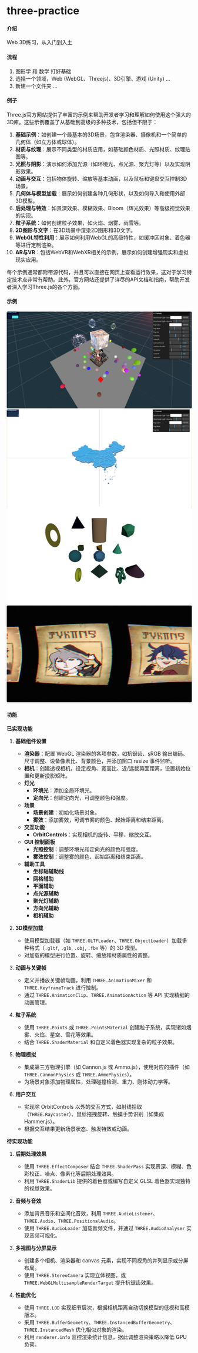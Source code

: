 # three-practice

#### 介绍
Web 3D练习，从入门到入土

#### 流程
1. 图形学 和 数学 打好基础
2. 选择一个领域，Web (WebGL、Threejs)、3D引擎、游戏 (Unity) ...
3. 新建一个文件夹 ...

#### 例子
Three.js官方网站提供了丰富的示例来帮助开发者学习和理解如何使用这个强大的3D库。这些示例覆盖了从基础到高级的多种技术，包括但不限于：

1. **基础示例**：如创建一个最基本的3D场景，包含渲染器、摄像机和一个简单的几何体（如立方体或球体）。
2. **材质与纹理**：展示不同类型的材质应用，如基础颜色材质、光照材质、纹理贴图等。
3. **光照与阴影**：演示如何添加光源（如环境光、点光源、聚光灯等）以及实现阴影效果。
4. **动画与交互**：包括物体旋转、缩放等基本动画，以及鼠标和键盘交互控制3D场景。
5. **几何体与模型加载**：展示如何创建各种几何形状，以及如何导入和使用外部3D模型。
6. **后处理与特效**：如景深效果、模糊效果、Bloom（辉光效果）等高级视觉效果的实现。
7. **粒子系统**：如何创建粒子效果，如火焰、烟雾、雨雪等。
8. **2D图形与文字**：在3D场景中渲染2D图形和3D文字。
9. **WebGL特性利用**：展示如何利用WebGL的高级特性，如缓冲区对象、着色器等进行定制渲染。
10. **AR与VR**：包括WebVR和WebXR相关的示例，展示如何创建增强现实和虚拟现实应用。

每个示例通常都附带源代码，并且可以直接在网页上查看运行效果，这对于学习特定技术点非常有帮助。此外，官方网站还提供了详尽的API文档和指南，帮助开发者深入学习Three.js的各个方面。

#### 示例

<img src="docs/images/three.png" alt="这是图片的描述0">
<img src="docs/images/three(1).png" alt="这是图片的描述1">
<img src="docs/images/three(2).png" alt="这是图片的描述1">
<img src="docs/images/three(3).png" alt="这是图片的描述1">

#### 功能
**已实现功能**
1. **基础组件设置**
   - **渲染器**：配置 WebGL 渲染器的各项参数，如抗锯齿、sRGB 输出编码、尺寸调整、设备像素比、背景颜色，并添加窗口 resize 事件监听。
   - **相机**：创建透视相机，设定视角、宽高比、近/远裁剪面距离，设置初始位置和更新投影矩阵。
   - **灯光**
     - **环境光**：添加全局环境光。
     - **定向光**：创建定向光，可调整颜色和强度。
   - **场景**
     - **场景创建**：初始化场景对象。
     - **雾效**：添加雾效，可调节雾的颜色、起始距离和结束距离。
   - **交互功能**
     - **OrbitControls**：实现相机的旋转、平移、缩放交互。
   - **GUI 控制面板**
     - **光照控制**：调整环境光和定向光的颜色和强度。
     - **雾效控制**：调整雾的颜色、起始距离和结束距离。
   - **辅助工具**
     - **坐标轴辅助线**
     - **网格辅助**
     - **平面辅助**
     - **点光源辅助**
     - **聚光灯辅助**
     - **方向光辅助**
     - **相机辅助**

2. **3D模型加载**
   - 使用模型加载器（如 `THREE.GLTFLoader`、`THREE.ObjectLoader`）加载多种格式（`.gltf`, `.glb`, `.obj`, `.fbx` 等）的 3D 模型。
   - 对加载的模型进行位置、旋转、缩放和材质属性的调整。

3. **动画与关键帧**
   - 定义并播放关键帧动画，利用 `THREE.AnimationMixer` 和 `THREE.KeyframeTrack` 进行控制。
   - 通过 `THREE.AnimationClip`、`THREE.AnimationAction` 等 API 实现精细的动画管理。

4. **粒子系统**
   - 使用 `THREE.Points` 或 `THREE.PointsMaterial` 创建粒子系统，实现诸如烟雾、火焰、星空、雪花等效果。
   - 结合 `THREE.ShaderMaterial` 和自定义着色器实现复杂的粒子效果。

5. **物理模拟**
   - 集成第三方物理引擎（如 Cannon.js 或 Ammo.js），使用对应的插件（如 `THREE.CannonPhysics` 或 `THREE.AmmoPhysics`）。
   - 为场景对象添加物理属性，处理碰撞检测、重力、刚体动力学等。

6. **用户交互**
   - 实现除 OrbitControls 以外的交互方式，如射线拾取（`THREE.Raycaster`）、鼠标拖拽旋转、触摸手势识别（如集成 Hammer.js）。
   - 根据交互结果更新场景状态、触发特效或动画。

**待实现功能**
1. **后期处理效果**
   - 使用 `THREE.EffectComposer` 结合 `THREE.ShaderPass` 实现景深、模糊、色彩校正、噪点、像素化等后期处理效果。
   - 利用 `THREE.ShaderLib` 提供的着色器或编写自定义 GLSL 着色器实现独特的视觉效果。

2. **音频与音效**
   - 添加背景音乐和空间化音效，利用 `THREE.AudioListener`、`THREE.Audio`、`THREE.PositionalAudio`。
   - 使用 `THREE.AudioLoader` 加载音频文件，并通过 `THREE.AudioAnalyser` 实现音频可视化。

3. **多视图与分屏显示**
   - 创建多个相机、渲染器和 canvas 元素，实现不同视角的并列显示或分屏布局。
   - 使用 `THREE.StereoCamera` 实现立体视图，或 `THREE.WebGLMultisampleRenderTarget` 提升抗锯齿效果。

4. **性能优化**
   - 使用 `THREE.LOD` 实现细节层次，根据相机距离自动切换模型的低模和高模版本。
   - 采用 `THREE.BufferGeometry`、`THREE.InstancedBufferGeometry`、`THREE.InstancedMesh` 优化相似对象的渲染。
   - 利用 `renderer.info` 监控渲染统计信息，据此调整渲染策略以降低 GPU 负荷。
